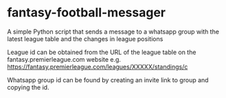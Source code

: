 # fantasy-football-messager

A simple Python script that sends a message to a whatsapp group with the latest league table and the changes in league positions

League id can be obtained from the URL of the league table on the fantasy.premierleague.com website e.g. https://fantasy.premierleague.com/leagues/XXXXX/standings/c

Whatsapp group id can be found by creating an invite link to group and copying the id.